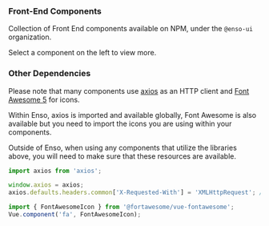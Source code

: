 ### Front-End Components

Collection of Front End components available on NPM, 
under the `@enso-ui` organization.

Select a component on the left to view more.

### Other Dependencies

Please note that many components use [axios](https://github.com/axios/axios) as an HTTP client
and [Font Awesome 5](https://fontawesome.com/) for icons.

Within Enso, axios is imported and available globally, Font Awesome is also available but you need to import
the icons you are using within your components.

Outside of Enso, when using any components that utilize the libraries above, you will need to make sure 
that these resources are available.

```js
import axios from 'axios';

window.axios = axios;
axios.defaults.headers.common['X-Requested-With'] = 'XMLHttpRequest'; //only when using Laravel
```

```js
import { FontAwesomeIcon } from '@fortawesome/vue-fontawesome';
Vue.component('fa', FontAwesomeIcon);
```


